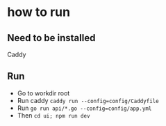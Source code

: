 # how to run 

## Need to be installed
Caddy

## Run
* Go to workdir root
* Run caddy `caddy run --config=config/Caddyfile`
* Run `go run api/*.go --config=config/app.yml`
* Then `cd ui; npm run dev`